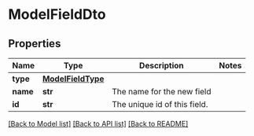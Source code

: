 # ModelFieldDto


## Properties
Name | Type | Description | Notes
------------ | ------------- | ------------- | -------------
**type** | [**ModelFieldType**](ModelFieldType.md) |  | 
**name** | **str** | The name for the new field | 
**id** | **str** | The unique id of this field. | 

[[Back to Model list]](../README.md#documentation-for-models) [[Back to API list]](../README.md#documentation-for-api-endpoints) [[Back to README]](../README.md)



